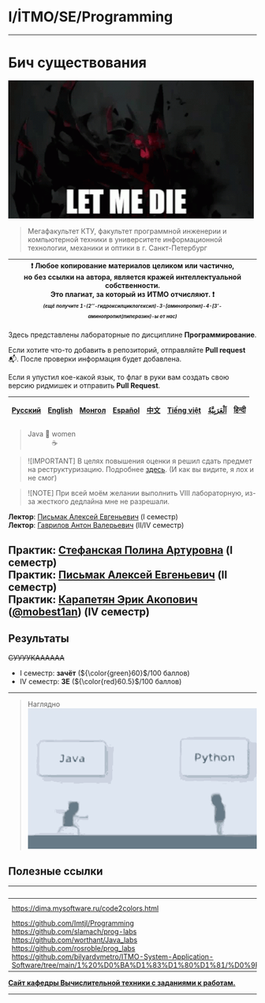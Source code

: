 # I/İTMO/SE/Programming

---
# Бич существования
![sf](/img/gifs/let-me-die-zxc.gif)
> Мегафакультет КТУ, факультет программной инженерии и компьютерной техники в университете информационной технологии, механики и оптики в г. Санкт-Петербург

| :exclamation: <b>Любое копирование материалов целиком или частично,<br>но без ссылки на автора, является кражей интеллектуальной собственности.<br>Это плагиат, за который из ИТМО отчисляют.</b> :exclamation:<br><sub><sup><i>(ещё получите 1-(2’’-гидроксилциклогексил)-3-[аминопропил]-4-[3’-аминопропил]пиперазин)-ы от нас)</sup></sub></b> |
|---------------------------------------------------------------------------------------------------------------------------------------------------------------------------------------------------------------------------------------------------------------------------------------------------------------------------------------------------|
Здесь представлены лабораторные по дисциплине **Программирование**.

Если хотите что-то добавить в репозиторий, отправляйте **Pull request** :mailbox_with_mail:. После проверки информация будет добавлена.

Если я упустил кое-какой язык, то флаг в руки вам создать свою версию ридмишек и отправить **Pull Request**.

| [<strong>Русский</strong>](https://github.com/XVIIStarPlatinum/itmo/blob/master/Software%20Engineering/README.md) | [<strong>English</strong>](https://github.com/XVIIStarPlatinum/itmo/blob/master/Software%20Engineering/.docs/README_EN.md) | [<strong>Монгол</strong>](https://github.com/XVIIStarPlatinum/itmo/blob/master/Software%20Engineering/.docs/README_MN.md) | [<strong>Español</strong>](https://github.com/XVIIStarPlatinum/itmo/blob/master/Software%20Engineering/.docs/README_ES.md) | [<strong>中文</strong>](https://github.com/XVIIStarPlatinum/itmo/blob/master/Software%20Engineering/.docs/README_CN.md) | [<strong>Tiếng việt</strong>](https://github.com/XVIIStarPlatinum/itmo/blob/master/Software%20Engineering/.docs/README_VN.md) | [<strong><p dir="rtl" lang="ar">اَلْعَرَبِيَّةُ</p></strong>](https://github.com/XVIIStarPlatinum/itmo/blob/master/Software%20Engineering/.docs/README_AR.md) | [<strong>हिन्दी</strong>](https://github.com/XVIIStarPlatinum/itmo/blob/master/Software%20Engineering/.docs/README_IN.md) |
|-------------------------------------------------------------------------------------------------------------------|----------------------------------------------------------------------------------------------------------------------------|---------------------------------------------------------------------------------------------------------------------------|----------------------------------------------------------------------------------------------------------------------------|-----------------------------------------------------------------------------------------------------------------------|-------------------------------------------------------------------------------------------------------------------------------|---------------------------------------------------------------------------------------------------------------------------------------------------------------|---------------------------------------------------------------------------------------------------------------------------|

>  Java :handshake: women\
> $\qquad \quad$:coffee:

>![IMPORTANT]
> В целях повышения оценки я решил сдать предмет на реструктуризацию. Подробнее [здесь](https://student.itmo.ru/ru/relearning/). (И как вы видите, я лох и не смог)

>![NOTE]
> При всей моём желании выполнить VIII лабораторную, из-за жесткого дедлайна мне не разрешали.

**Лектор**: [Письмак Алексей Евгеньевич](https://my.itmo.ru/persons/160739) (I семестр)\
**Лектор**: [Гаврилов Антон Валерьевич](https://my.itmo.ru/persons/105394) (II/IV семестр)

**Практик**: [Стефанская Полина Артуровна](https://my.itmo.ru/persons/285608) (I семестр)\
**Практик**: [Письмак Алексей Евгеньевич](https://my.itmo.ru/persons/160739) (II семестр)\
**Практик**: [Карапетян Эрик Акопович](https://my.itmo.ru/persons/312989) ([@mobest1an](https://github.com/mobest1an)) (IV семестр)
---
## Результаты
<s>СУУУУКАААААА</s>
- I семестр: **зачёт** (${\color{green}60}$/100 баллов)
- IV семестр: **3E** (${\color{red}60.5}$/100 баллов)
---
> Наглядно\
> ![java](/img/gifs/java.gif)

## Полезные ссылки <a name="links"></a>
| Ссылка                                                                                                                                                                                                                                                                                                                                                                      | Описание                     |
|-----------------------------------------------------------------------------------------------------------------------------------------------------------------------------------------------------------------------------------------------------------------------------------------------------------------------------------------------------------------------------|------------------------------|
| https://dima.mysoftware.ru/code2colors.html                                                                                                                                                                                                                                                                                                                                 | code2uml & code2colors       |
| https://github.com/Imtjl/Programming<br>https://github.com/slamach/prog-labs<br>https://github.com/worthant/Java_labs<br>https://github.com/rosroble/prog_labs<br>https://github.com/bilyardvmetro/ITMO-System-Application-Software/tree/main/1%20%D0%BA%D1%83%D1%80%D1%81/%D0%9F%D1%80%D0%BE%D0%B3%D1%80%D0%B0%D0%BC%D0%BC%D0%B8%D1%80%D0%BE%D0%B2%D0%B0%D0%BD%D0%B8%D0%B5 | Примеры готовых лабораторных |
[**Сайт кафедры Вычислительной техники с заданиями к работам.**](https://se.ifmo.ru/courses/programming)

---